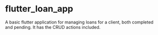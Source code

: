 # flutter_loan_app
A basic flutter application for managing loans for a client, both completed and pending. It has the CRUD actions included.
